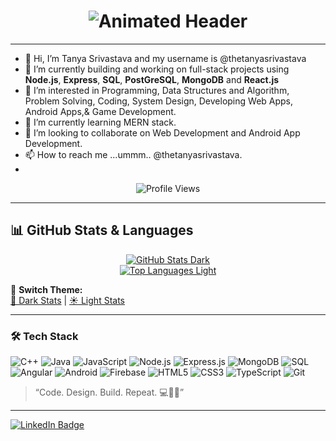 <h1 align="center">
  <img src="https://readme-typing-svg.herokuapp.com?size=32&color=FF0000&center=true&vCenter=true&width=650&speed=40&lines=Hi+%F0%9F%91%8B%2C+I%27m+Tanya+Srivastava;Software+Engineer;Software+Developer;C%2B%2B+%7C+Java+%7C+JavaScript+%7C+MERN+Stack;DSA+%7C+System+Design;Web+Developer+%7C+Full+Stack+Developer" alt="Animated Header" />
</h1>


---
- 👋 Hi, I’m Tanya Srivastava and my username is @thetanyasrivastava
- 🔭 I’m currently building and working on full-stack projects using **Node.js**, **Express**, **SQL**, **PostGreSQL**, **MongoDB** and **React.js**
- 👀 I’m interested in Programming, Data Structures and Algorithm, Problem Solving, Coding, System Design, Developing Web Apps, Android Apps,& Game Development.
- 🌱 I’m currently learning MERN stack.
- 💞️ I’m looking to collaborate on Web Development and Android App Development.
- 📫 How to reach me ...ummm.. @thetanyasrivastava.
- 
  
 <p align="center">
  <img src="https://komarev.com/ghpvc/?username=thetanyasrivastava&label=PROFILE+VIEWS" alt="Profile Views" />
</p>

---

## 📊 GitHub Stats & Languages

<p align="center">
  <!-- Dark theme -->
  <a href="https://github.com/thetanyasrivastava?tab=repositories&q=&type=&language=&sort=">
    <img src="https://github-readme-stats.vercel.app/api?username=thetanyasrivastava&show_icons=true&theme=tokyonight" alt="GitHub Stats Dark" />
  </a>
  <br/>
  <!-- Light theme -->
  <a href="https://github-readme-stats.vercel.app/api?username=thetanyasrivastava&show_icons=true&theme=default">
    <img src="https://github-readme-stats.vercel.app/api/top-langs/?username=thetanyasrivastava&layout=compact&theme=default" alt="Top Languages Light" />
  </a>
</p>

🔄 **Switch Theme:**  
[🌙 Dark Stats](https://github-readme-stats.vercel.app/api?username=thetanyasrivastava&show_icons=true&theme=tokyonight) | [☀️ Light Stats](https://github-readme-stats.vercel.app/api?username=thetanyasrivastava&show_icons=true&theme=default)

---

### 🛠️ Tech Stack

![C++](https://img.shields.io/badge/-C++-00599C?style=flat-square&logo=c)
![Java](https://img.shields.io/badge/-Java-007396?style=flat-square&logo=java)
![JavaScript](https://img.shields.io/badge/-JavaScript-black?style=flat-square&logo=javascript)
![Node.js](https://img.shields.io/badge/-Node.js-339933?style=flat-square&logo=node.js)
![Express.js](https://img.shields.io/badge/-Express.js-black?style=flat-square&logo=express)
![MongoDB](https://img.shields.io/badge/-MongoDB-4DB33D?style=flat-square&logo=mongodb)
![SQL](https://img.shields.io/badge/-SQL-4479A1?style=flat-square&logo=mysql)
![Angular](https://img.shields.io/badge/-Angular-DD0031?style=flat-square&logo=angular)
![Android](https://img.shields.io/badge/-Android-3DDC84?style=flat-square&logo=android)
![Firebase](https://img.shields.io/badge/-Firebase-FFCA28?style=flat-square&logo=firebase)
![HTML5](https://img.shields.io/badge/-HTML5-E34F26?style=flat-square&logo=html5)
![CSS3](https://img.shields.io/badge/-CSS3-1572B6?style=flat-square&logo=css3)
![TypeScript](https://img.shields.io/badge/-TypeScript-3178C6?style=flat-square&logo=typescript)
![Git](https://img.shields.io/badge/-Git-F05032?style=flat-square&logo=git)


> “Code. Design. Build. Repeat. 💻💃✨”


---
> <p align="center">
  <a href="https://www.linkedin.com/in/tanya-srivastava-88038a169/" target="_blank">
    <img src="https://img.shields.io/badge/Connect%20with%20me%20on%20LinkedIn-%230A66C2.svg?&style=for-the-badge&logo=linkedin&logoColor=white" alt="LinkedIn Badge"/>
  </a>
  </p>



<!---
 ### 📊 GitHub Stats
 
![Tanya's GitHub stats](https://github-readme-stats.vercel.app/api?username=thetanyasrivastava&show_icons=true&theme=radical)
--->


<!---
thetanyasrivastava/thetanyasrivastava is a ✨ special ✨ repository because its `README.md` (this file) appears on your GitHub profile.
You can click the Preview link to take a look at your changes.
--->
